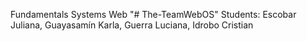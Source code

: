 Fundamentals Systems Web
"# The-TeamWebOS" 
Students: Escobar Juliana, Guayasamín Karla, Guerra Luciana, Idrobo Cristian
